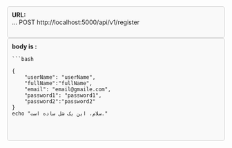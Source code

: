 <div style="border: 1px solid #ccc; padding: 10px; border-radius: 5px; background-color: #f9f9f9;">
  <strong>URL:</strong><br>...       POST http://localhost:5000/api/v1/register
  <br><br></div>


<div style="border: 1px solid #ccc; padding: 10px; border-radius: 5px; background-color: #f9f9f9;">
  <strong>body is :</strong><br>
  
    ```bash

    {
        "userName": "userName",
        "fullName":"fullName",
        "email": "email@gmaile.com",
        "password1": "password1",
        "password2":"password2"
    }
    echo "سلام، این یک شل ساده است."
  <br></div>





